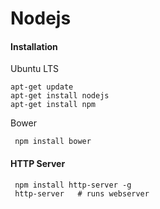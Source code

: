 Nodejs
======


#### Installation

Ubuntu LTS

    apt-get update
    apt-get install nodejs
    apt-get install npm

Bower

     npm install bower
    
#### HTTP Server

     npm install http-server -g
     http-server   # runs webserver
    
    

